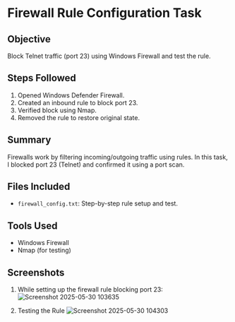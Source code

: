 # Firewall Rule Configuration Task

## Objective
Block Telnet traffic (port 23) using Windows Firewall and test the rule.

## Steps Followed
1. Opened Windows Defender Firewall.
2. Created an inbound rule to block port 23.
3. Verified block using Nmap.
4. Removed the rule to restore original state.

## Summary
Firewalls work by filtering incoming/outgoing traffic using rules. In this task, I blocked port 23 (Telnet) and confirmed it using a port scan.

## Files Included
- `firewall_config.txt`: Step-by-step rule setup and test.

## Tools Used
- Windows Firewall
- Nmap (for testing)

## Screenshots
1. While setting up the firewall rule blocking port 23:
![Screenshot 2025-05-30 103635](https://github.com/user-attachments/assets/3eed6b93-483e-4e64-b2f9-6b456ba6fef0)

2. Testing the Rule
![Screenshot 2025-05-30 104303](https://github.com/user-attachments/assets/7acf997e-f486-4017-b279-9ee71f31da95)


